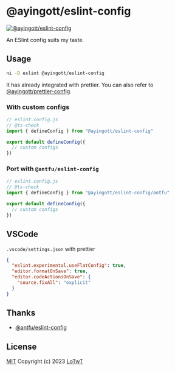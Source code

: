 # @ayingott/eslint-config

[![@ayingott/eslint-config](https://img.shields.io/npm/v/@ayingott/eslint-config.svg)](https://npmjs.com/package/@ayingott/eslint-config)

An ESlint config suits my taste.

## Usage

```bash
ni -D eslint @ayingott/eslint-config
```

It has already integrated with prettier. You can also refer to [@ayingott/prettier-config](https://github.com/LoTwT/prettier-config).

### With custom configs

```js
// eslint.config.js
// @ts-check
import { defineConfig } from "@ayingott/eslint-config"

export default defineConfig({
  // custom configs
})
```

### Port with `@antfu/eslint-config`

```js
// eslint.config.js
// @ts-check
import { defineConfig } from "@ayingott/eslint-config/antfu"

export default defineConfig({
  // custom configs
})
```

## VSCode

`.vscode/settings.json` with prettier

```json
{
  "eslint.experimental.useFlatConfig": true,
  "editor.formatOnSave": true,
  "editor.codeActionsOnSave": {
    "source.fixAll": "explicit"
  }
}
```

## Thanks

- [@antfu/eslint-config](https://github.com/antfu/eslint-config)

## License

[MIT](./LICENSE) Copyright (c) 2023 [LoTwT](https://github.com/LoTwT)
